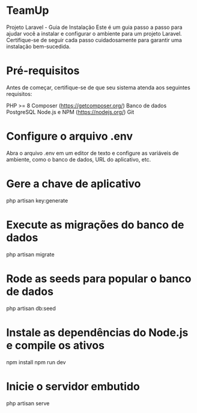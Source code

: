 # TeamUp
Projeto Laravel - Guia de Instalação
Este é um guia passo a passo para ajudar você a instalar e configurar o ambiente para um projeto Laravel. Certifique-se de seguir cada passo cuidadosamente para garantir uma instalação bem-sucedida.

# Pré-requisitos
Antes de começar, certifique-se de que seu sistema atenda aos seguintes requisitos:

PHP >= 8
Composer (https://getcomposer.org/)
Banco de dados PostgreSQL
Node.js e NPM (https://nodejs.org/)
Git

# Configure o arquivo .env
Abra o arquivo .env em um editor de texto e configure as variáveis de ambiente, como o banco de dados, URL do aplicativo, etc.

# Gere a chave de aplicativo
php artisan key:generate

# Execute as migrações do banco de dados
php artisan migrate

# Rode as seeds para popular o banco de dados
php artisan db:seed

# Instale as dependências do Node.js e compile os ativos
npm install
npm run dev

# Inicie o servidor embutido
php artisan serve
